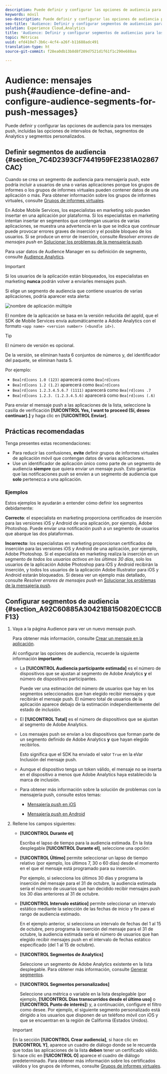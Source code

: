 ```yaml
---
description: Puede definir y configurar las opciones de audiencia para los mensajes push, incluidas las opciones de intervalos de fechas, segmentos de Analytics y segmentos personalizados.
keywords: móvil
seo-description: Puede definir y configurar las opciones de audiencia para los mensajes push, incluidas las opciones de intervalos de fechas, segmentos de Analytics y segmentos personalizados.
seo-title: 'Audience: Definir y configurar segmentos de audiencias para los mensajes push'
solution: Experience Cloud,Analytics
title: 'Audience: Definir y configurar segmentos de audiencias para los mensajes push'
topic: Métricas
uuid: efd410e7-3b6c-4cf4-a26f-b11688adc491
translation-type: ht
source-git-commit: f28ea0db13b8d8f209d7521d1f61f1c290e688aa

---
```



# Audience: mensajes push{#audience-define-and-configure-audience-segments-for-push-messages}

Puede definir y configurar las opciones de audiencia para los mensajes push, incluidas las opciones de intervalos de fechas, segmentos de Analytics y segmentos personalizados.

## Definir segmentos de audiencia {#section_7C4D2393CF7441959FE2381A02867CAC}

Cuando se crea un segmento de audiencia para mensajería push, este podría incluir a usuarios de una o varias aplicaciones porque los grupos de informes o los grupos de informes virtuales pueden contener datos de una aplicación o más. Para obtener información sobre los grupos de informes virtuales, consulte [Grupos de informes virtuales](/help/using/manage-apps/c-mob-vrs.md).

En Adobe Mobile Services, los especialistas en marketing solo pueden insertar en una aplicación por plataforma. Si los especialistas en marketing intentan insertar en segmentos que contengan usuarios de varias aplicaciones, se muestra una advertencia en la que se indica que continuar puede provocar errores graves de inserción y el posible bloqueo de los usuarios. Si se produce un error de inserción, consulte *Resolver errores de mensajes push* en [Solucionar los problemas de la mensajería push](/help/using/in-app-messaging/t-create-push-message/c-schedule-push-message.md).

Para usar datos de Audience Manager en su definición de segmento, consulte [Audience Analytics](https://docs.adobe.com/content/help/es-ES/analytics/integration/audience-analytics/mc-audiences-aam.html).

>[!IMPORTANT]
>
>Si los usuarios de la aplicación están bloqueados, los especialistas en marketing **nunca** podrán volver a enviarles mensajes push.

Si elige un segmento de audiencia que contiene usuarios de varias aplicaciones, podría aparecer esta alerta:

![nombre de aplicación múltiple](assets/multiple_appname.png)

El nombre de la aplicación se basa en la versión reducida del appId, que el SDK de Mobile Services envía automáticamente a Adobe Analytics con el formato `<app name> <version number> (<bundle id>)`.

>[!TIP]
>
>El número de versión es opcional.

De la versión, se eliminan hasta 6 conjuntos de números y, del identificador del paquete, se eliminan hasta 5.

Por ejemplo:

* `Bea[rd]cons 1.0 (123)` aparecerá como `Bea[rd]cons`
* `Bea[rd]cons 1.2 (1.2)` aparecerá como `Bea[rd]cons`
* `Bea[rd]cons 1.2.3.4.5.6.7 (1111)` aparecerá como `Bea[rd]cons .7`
* `Bea[rd]cons 1.2.3. (1.2.3.4.5.6)` aparecerá como `Bea[rd]cons (.6)`

Para enviar el mensaje push a las aplicaciones de la lista, seleccione la casilla de verificación **[!UICONTROL Yes, I want to proceed (Sí, deseo continuar).]** y haga clic en **[!UICONTROL Enviar]**.

## Prácticas recomendadas

Tenga presentes estas recomendaciones:

* Para reducir las confusiones, **evite** definir grupos de informes virtuales de aplicación móvil que contengan datos de varias aplicaciones.
* Use un identificador de aplicación único como parte de un segmento de audiencia **siempre** que quiera enviar un mensaje push. 
Esto garantiza que las notificaciones push se envíen a un segmento de audiencia que **solo** pertenezca a una aplicación.

### Ejemplos

Estos ejemplos le ayudarán a entender cómo definir los segmentos debidamente:

**Correcto**: el especialista en marketing proporciona certificados de inserción para las versiones iOS y Android de una aplicación, por ejemplo, Adobe Photoshop. Puede enviar una notificación push a un segmento de usuarios que abarque las dos plataformas.

**Incorrecto**: los especialistas en marketing proporcionan certificados de inserción para las versiones iOS y Android de una aplicación, por ejemplo, Adobe Photoshop. Si el especialista en marketing realiza la inserción en un segmento de *todos los usuarios activos en los últimos 30 días*, solo los usuarios de la aplicación Adobe Photoshop para iOS y Android recibirán la inserción, y todos los usuarios de la aplicación Adobe Illustrator para iOS y Android estarán bloqueados. Si desea ver un ejemplo más detallado, consulte *Resolver errores de mensajes push* en [Solucionar los problemas de la mensajería push](/help/using/in-app-messaging/t-create-push-message/c-troubleshooting-push-messaging.md).

## Configurar segmentos de audiencia {#section_A92C60885A30421B8150820EC1CCBF13}

1. Vaya a la página Audience para ver un nuevo mensaje push.

   Para obtener más información, consulte [Crear un mensaje en la aplicación](/help/using/in-app-messaging/t-create-push-message/t-create-push-message.md).

   Al configurar las opciones de audiencia, recuerde la siguiente información **importante**:

   * La **[!UICONTROL Audiencia participante estimada]** es el número de dispositivos que se ajustan al segmento de Adobe Analytics **y** el número de dispositivos participantes.

      Puede ver una estimación del número de usuarios que hay en los segmentos seleccionados que han elegido recibir mensajes y que recibirán el mensaje push. El número total de usuarios de la aplicación aparece debajo de la estimación independientemente del estado de inclusión.

   * El **[!UICONTROL Total]** es el número de dispositivos que se ajustan al segmento de Adobe Analytics.

   * Los mensajes push se envían a los dispositivos que forman parte de un segmento definido de Adobe Analytics **y** que hayan elegido recibirlos.

      Esto significa que el SDK ha enviado el valor `True` en la eVar Inclusión del mensaje push.

   * Aunque el dispositivo tenga un token válido, el mensaje no se inserta en el dispositivo a menos que Adobe Analytics haya establecido la marca de inclusión.

   * Para obtener más información sobre la solución de problemas con la mensajería push, consulte estos temas:

      * [Mensajería push en iOS](https://docs.adobe.com/content/help/es-ES/mobile-services/ios/messaging-ios/push-messaging/push-messaging.html)

      * [Mensajería push en Android](https://docs.adobe.com/content/help/es-ES/mobile-services/android/messaging-android/push-messaging/push-messaging.html)

1. Rellene los campos siguientes:

   * **[!UICONTROL Durante el]**

      Escriba el lapso de tiempo para la audiencia estimada. En la lista desplegable **[!UICONTROL Durante el]**, seleccione una opción:

   * **[!UICONTROL Último]** permite seleccionar un lapso de tiempo relativo (por ejemplo, los últimos 7, 30 o 60 días) desde el momento en el que el mensaje está programado para su inserción.

      Por ejemplo, si selecciona los últimos 30 días y programa la inserción del mensaje para el 31 de octubre, la audiencia estimada sería el número de usuarios que han decidido recibir mensajes push los 30 días anteriores al 31 de octubre.

   * **[!UICONTROL Intervalo estático]** permite seleccionar un intervalo estático mediante la selección de las fechas de inicio y fin para el rango de audiencia estimado.

      En el ejemplo anterior, si selecciona un intervalo de fechas del 1 al 15 de octubre, pero programa la inserción del mensaje para el 31 de octubre, la audiencia estimada sería el número de usuarios que han elegido recibir mensajes push en el intervalo de fechas estático especificado (del 1 al 15 de octubre).

   * **[!UICONTROL Segmentos de Analytics]**

      Seleccione un segmento de Adobe Analytics existente en la lista desplegable. Para obtener más información, consulte [Generar segmentos](https://docs.adobe.com/content/help/es-ES/analytics/components/segmentation/segmentation-workflow/seg-build.html).

   * **[!UICONTROL Segmentos personalizados]**

      Seleccione una métrica o variable en la lista desplegable (por ejemplo, **[!UICONTROL Días transcurridos desde el último uso]** o **[!UICONTROL Punto de interés]**) y, a continuación, configure el filtro como desee. Por ejemplo, el siguiente segmento personalizado está dirigido a los usuarios que disponen de un teléfono móvil con iOS y que se encuentran en la región de California (Estados Unidos).
   >[!IMPORTANT]
   >
   >En la sección **[!UICONTROL Crear audiencia]**, si hace clic en **[!UICONTROL Y]**, aparece un cuadro de diálogo donde se le recuerda que todas las aplicaciones de la lista **deben** tener un certificado válido. Si hace clic en **[!UICONTROL O]** aparece el cuadro de diálogo predeterminado. Para obtener más información sobre los certificados válidos y los grupos de informes, consulte [Grupos de informes virtuales](/help/using/manage-apps/c-mob-vrs.md).
